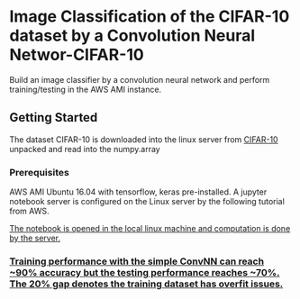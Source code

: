 # Image Classification of the CIFAR-10 dataset by a Convolution Neural Networ-CIFAR-10
Build an image classifier by a convolution neural network and perform training/testing in the AWS AMI instance.

## Getting Started
The dataset CIFAR-10 is downloaded into the linux server from <a href = "https://www.cs.toronto.edu/~kriz/cifar.html"> CIFAR-10</a> unpacked and read into the numpy.array


### Prerequisites

AWS AMI Ubuntu 16.04 with tensorflow, keras pre-installed. 
A jupyter notebook server is configured on the Linux server by the following tutorial from AWS.
<a href = "https://docs.aws.amazon.com/dlami/latest/devguide/tutorial-jupyter.html">

The notebook is opened in the local linux machine and computation is done by the server.

### Training performance with the simple ConvNN can reach ~90% accuracy but the testing performance reaches ~70%. The 20% gap denotes the training dataset has overfit issues.


